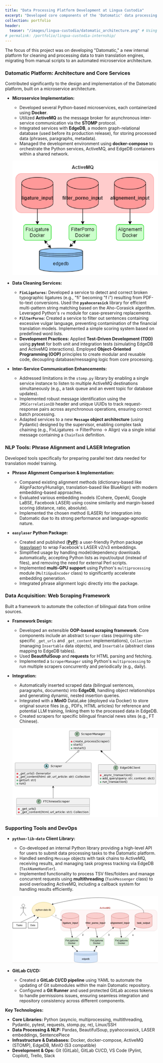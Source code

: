 ```yaml
---
title: "Data Processing Platform Development at Lingua Custodia"
excerpt: "Developed core components of the 'Datomatic' data processing platform using Python microservices (Docker, ActiveMQ, EdgeDB). Created NLP tools (phrase alignment, LASER wrapper package), a web scraping framework (BeautifulSoup, MinIO), and a client library, improving data pipelines for financial translation engines."
collection: portfolio
header:
  teaser: "/images/lingua-custodia/datomatic_architecture.png" # Using Figure 12 from the report
# permalink: /portfolio/lingua-custodia-internship/
---
```


The focus of this project was on developing "Datomatic," a new internal platform for cleaning and processing data to train translation engines, migrating from manual scripts to an automated microservice architecture.

### Datomatic Platform: Architecture and Core Services

Contributed significantly to the design and implementation of the Datomatic platform, built on a microservice architecture.

*   **Microservice Implementation:**
    *   Developed several Python-based microservices, each containerized using **Docker**.
    *   Utilized **ActiveMQ** as the message broker for asynchronous inter-service communication via the **STOMP** protocol.
    *   Integrated services with **EdgeDB**, a modern graph-relational database (used before its production release), for storing processed data (phrases, paragraphs, metadata).
    *   Managed the development environment using **docker-compose** to orchestrate the Python services, ActiveMQ, and EdgeDB containers within a shared network.

    ![Diagram of the Datomatic Architecture showing microservices, ActiveMQ, and EdgeDB](/images/lingua-custodia/datomatic_architecture.png)

*   **Data Cleaning Services:**
    *   **`FixLigatures`:** Developed a service to detect and correct broken typographic ligatures (e.g., "fi" becoming "f i") resulting from PDF-to-text conversions. Used the **`pyahocorasick`** library for efficient multi-pattern string matching based on the Aho-Corasick algorithm. Leveraged Python's `re` module for case-preserving replacements.
    *   **`FilterPorno`:** Created a service to filter out sentences containing excessive vulgar language, preventing contamination of the financial translation models. Implemented a simple scoring system based on predefined word lists.
    *   **Development Practices:** Applied **Test-Driven Development (TDD)** using **pytest** for both unit and integration tests (simulating EdgeDB and ActiveMQ interactions). Employed **Object-Oriented Programming (OOP)** principles to create modular and reusable code, decoupling database/messaging logic from core processing.

*   **Inter-Service Communication Enhancements:**
    *   Addressed limitations in the `stomp.py` library by enabling a single service instance to listen to multiple ActiveMQ destinations simultaneously (e.g., a task queue and an event topic for database updates).
    *   Implemented robust message identification using the `JMSCorrelationID` header and unique UUIDs to track request-response pairs across asynchronous operations, ensuring correct batch processing.
    *   Adapted services to a new **`Message` object architecture** (using Pydantic) designed by the supervisor, enabling complex task chaining (e.g., FixLigatures -> FilterPorno -> Align) via a single initial message containing a `ChainTask` definition.

### NLP Tools: Phrase Alignment and LASER Integration

Developed tools specifically for preparing parallel text data needed for translation model training.

*   **Phrase Alignment Comparison & Implementation:**
    *   Compared existing alignment methods (dictionary-based like AlignFactory/Hunalign, translation-based like BlueAlign) with modern embedding-based approaches.
    *   Evaluated various embedding models (Cohere, OpenAI, Google LaBSE, Facebook LASER) using cosine similarity and margin-based scoring (distance, ratio, absolute).
    *   Implemented the chosen method (LASER) for integration into Datomatic due to its strong performance and language-agnostic nature.

*   **`easylaser` Python Package:**
    *   Created and published ([**PyPI**](https://pypi.org/project/easylaser/)) a user-friendly Python package ([easylaser](https://gitlab.com/linguacustodia/easylaser)) to wrap Facebook's LASER v2/v3 embeddings.
    *   Simplified usage by handling model/dependency downloads automatically, accepting Python lists as input/output (instead of files), and removing the need for external Perl scripts.
    *   Implemented **multi-GPU support** using Python's `multiprocessing` module (`MultiGpuEncoder` class) to significantly accelerate embedding generation.
    *   Integrated phrase alignment logic directly into the package.

### Data Acquisition: Web Scraping Framework

Built a framework to automate the collection of bilingual data from online sources.

*   **Framework Design:**
    *   Developed an extensible **OOP-based scraping framework**. Core components include an abstract `Scraper` class (requiring site-specific `_get_urls` and `_get_content` implementations), `Collection` (managing `Insertable` data objects), and `Insertable` (abstract class mapping to EdgeDB tables).
    *   Used **BeautifulSoup** and **requests** for HTML parsing and fetching.
    *   Implemented a `ScraperManager` using Python's `multiprocessing` to run multiple scrapers concurrently and periodically (e.g., daily).

*   **Integration:**
    *   Automatically inserted scraped data (bilingual sentences, paragraphs, documents) into **EdgeDB**, handling object relationships and generating dynamic, nested insertion queries.
    *   Integrated with a **MinIO** DataLake (deployed via Docker) to store original source files (e.g., PDFs, HTML articles) for reference and potential LLM training, linking them to the processed data in EdgeDB.
    *   Created scrapers for specific bilingual financial news sites (e.g., FT Chinese).

    ![Class Diagram of the ScraperManager and related components](/images/lingua-custodia/scraper_manager_diagram.png)
### Supporting Tools and DevOps

*   **`python-lib-dato` Client Library:**
    *   Co-developed an internal Python library providing a high-level API for users to submit data processing tasks to the Datomatic platform.
    *   Handled sending `Message` objects with task chains to ActiveMQ, receiving results, and managing task progress tracking via EdgeDB (`TaskNameHandler`).
    *   Implemented functionality to process TSV files/folders and manage concurrent requests using **multithreading** (`TaskMessenger` class) to avoid overloading ActiveMQ, including a callback system for handling results efficiently.

    ![Schema of the python-lib-dato interaction with Datomatic](/images/lingua-custodia/python_lib_dato_schema.png)

*   **GitLab CI/CD:**
    *   Created a **GitLab CI/CD pipeline** using YAML to automate the updating of Git submodules within the main Datomatic repository.
    *   Configured a **Git Runner** and used protected GitLab access tokens to handle permissions issues, ensuring seamless integration and repository consistency across different components.

**Key Technologies:**

*   **Core Libraries:** Python (asyncio, multiprocessing, multithreading, Pydantic, pytest, requests, stomp.py, re), Linux/SSH
*   **Data Processing & NLP:** Pandas, BeautifulSoup, pyahocorasick, LASER embeddings, SentencePiece
*   **Infrastructure & Databases:** Docker, docker-compose, ActiveMQ (STOMP), EdgeDB, MinIO (S3 compatible)
*   **Development & Ops:** Git (GitLab), GitLab CI/CD, VS Code (Pylint, Copilot), Trello, Slack